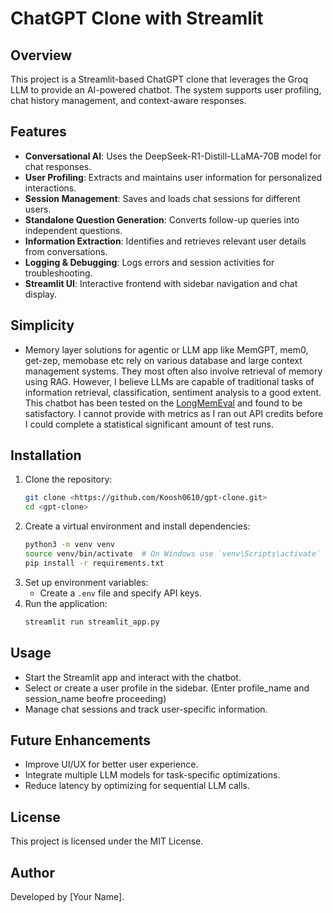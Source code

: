 # ChatGPT Clone with Streamlit

## Overview
This project is a Streamlit-based ChatGPT clone that leverages the Groq LLM to provide an AI-powered chatbot. The system supports user profiling, chat history management, and context-aware responses.

## Features
- **Conversational AI**: Uses the DeepSeek-R1-Distill-LLaMA-70B model for chat responses.
- **User Profiling**: Extracts and maintains user information for personalized interactions.
- **Session Management**: Saves and loads chat sessions for different users.
- **Standalone Question Generation**: Converts follow-up queries into independent questions.
- **Information Extraction**: Identifies and retrieves relevant user details from conversations.
- **Logging & Debugging**: Logs errors and session activities for troubleshooting.
- **Streamlit UI**: Interactive frontend with sidebar navigation and chat display.

## Simplicity
- Memory layer solutions for agentic or LLM app like MemGPT, mem0, get-zep, memobase etc rely on various database and large context management systems. They most often also involve retrieval of memory using RAG.
  However, I believe LLMs are capable of traditional tasks of information retrieval, classification, sentiment analysis to a good extent. This chatbot has been tested on the [LongMemEval]([url](https://github.com/xiaowu0162/LongMemEval)) and found to be satisfactory. I cannot provide with metrics as I ran out API credits before I could complete a statistical significant amount of test runs.

## Installation
1. Clone the repository:
   ```sh
   git clone <https://github.com/Koosh0610/gpt-clone.git>
   cd <gpt-clone>
   ```
2. Create a virtual environment and install dependencies:
   ```sh
   python3 -m venv venv
   source venv/bin/activate  # On Windows use `venv\Scripts\activate`
   pip install -r requirements.txt
   ```
3. Set up environment variables:
   - Create a `.env` file and specify API keys.
4. Run the application:
   ```sh
   streamlit run streamlit_app.py
   ```

## Usage
- Start the Streamlit app and interact with the chatbot.
- Select or create a user profile in the sidebar. (Enter profile_name and session_name beofre proceeding)
- Manage chat sessions and track user-specific information.

## Future Enhancements
- Improve UI/UX for better user experience.
- Integrate multiple LLM models for task-specific optimizations.
- Reduce latency by optimizing for sequential LLM calls.

## License
This project is licensed under the MIT License.

## Author
Developed by [Your Name].

